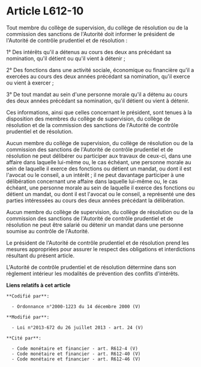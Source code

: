 # Article L612-10

Tout membre du collège de supervision, du collège de résolution ou de la commission des sanctions de l'Autorité doit informer
le président de l'Autorité de contrôle prudentiel et de résolution : 

1° Des intérêts qu'il a détenus au cours des deux ans précédant sa nomination, qu'il détient ou qu'il vient à détenir ; 

2° Des fonctions dans une activité sociale, économique ou financière qu'il a exercées au cours des deux années précédant sa
nomination, qu'il exerce ou vient à exercer ; 

3° De tout mandat au sein d'une personne morale qu'il a détenu au cours des deux années précédant sa nomination, qu'il
détient ou vient à détenir. 

Ces informations, ainsi que celles concernant le président, sont tenues à la disposition des membres du collège de
supervision, du collège de résolution et de la commission des sanctions de l'Autorité de contrôle prudentiel et de
résolution. 

Aucun membre du collège de supervision, du collège de résolution ou de la commission des sanctions de l'Autorité de contrôle
prudentiel et de résolution ne peut délibérer ou participer aux travaux de ceux-ci, dans une affaire dans laquelle lui-même
ou, le cas échéant, une personne morale au sein de laquelle il exerce des fonctions ou détient un mandat, ou dont il est
l'avocat ou le conseil, a un intérêt ; il ne peut davantage participer à une délibération concernant une affaire dans
laquelle lui-même ou, le cas échéant, une personne morale au sein de laquelle il exerce des fonctions ou détient un mandat,
ou dont il est l'avocat ou le conseil, a représenté une des parties intéressées au cours des deux années précédant la
délibération. 

Aucun membre du collège de supervision, du collège de résolution ou de la commission des sanctions de l'Autorité de contrôle
prudentiel et de résolution ne peut être salarié ou détenir un mandat dans une personne soumise au contrôle de l'Autorité. 

Le président de l'Autorité de contrôle prudentiel et de résolution prend les mesures appropriées pour assurer le respect des
obligations et interdictions résultant du présent article. 

L'Autorité de contrôle prudentiel et de résolution détermine dans son règlement intérieur les modalités de prévention des
conflits d'intérêts.

**Liens relatifs à cet article**

	**Codifié par**:

	  - Ordonnance n°2000-1223 du 14 décembre 2000 (V)

	**Modifié par**:

	  - Loi n°2013-672 du 26 juillet 2013 - art. 24 (V)

	**Cité par**:

	  - Code monétaire et financier - art. R612-4 (V)
	  - Code monétaire et financier - art. R612-40 (V)
	  - Code monétaire et financier - art. R612-46 (V)
